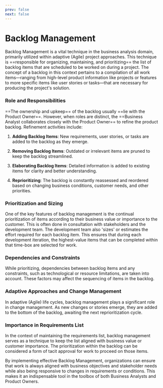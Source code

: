 ```yaml
---
prev: false
next: false
---
```


# Backlog Management

Backlog Management is a vital technique in the business analysis domain, primarily utilized within adaptive (Agile) project approaches. This technique is ==responsible for organizing, maintaining, and prioritizing== the list of backlog items that are scheduled to be worked on during a project. The concept of a backlog in this context pertains to a compilation of all work items—ranging from high-level product information like projects or features to more specific items like user stories or tasks—that are necessary for producing the project's solution.

### Role and Responsibilities

==The ownership and upkeep== of the backlog usually ==lie with the Product Owner==. However, when roles are distinct, the ==Business Analyst collaborates closely with the Product Owner== to refine the product backlog. Refinement activities include:

1. **Adding Backlog Items**: New requirements, user stories, or tasks are added to the backlog as they emerge.

2. **Removing Backlog Items**: Outdated or irrelevant items are pruned to keep the backlog streamlined.

3. **Elaborating Backlog Items**: Detailed information is added to existing items for clarity and better understanding.

4. **Reprioritizing**: The backlog is constantly reassessed and reordered based on changing business conditions, customer needs, and other priorities.

### Prioritization and Sizing

One of the key features of backlog management is the continual prioritization of items according to their business value or importance to the customer. This is often done in consultation with stakeholders and the development team. The development team also 'sizes' or estimates the effort required for each backlog item. This ensures that during each development iteration, the highest-value items that can be completed within that time-box are selected for work.

### Dependencies and Constraints

While prioritizing, dependencies between backlog items and any constraints, such as technological or resource limitations, are taken into account. These factors may affect the sequencing of items in the backlog.

### Adaptive Approaches and Change Management

In adaptive (Agile) life cycles, backlog management plays a significant role in change management. As new changes or stories emerge, they are added to the bottom of the backlog, awaiting the next reprioritization cycle.

### Importance in Requirements List

In the context of maintaining the requirements list, backlog management serves as a technique to keep the list aligned with business value or customer importance. The prioritization within the backlog can be considered a form of tacit approval for work to proceed on those items.

By implementing effective Backlog Management, organizations can ensure that work is always aligned with business objectives and stakeholder needs while also being responsive to changes in requirements or conditions. This makes it an indispensable tool in the toolbox of both Business Analysts and Product Owners.
